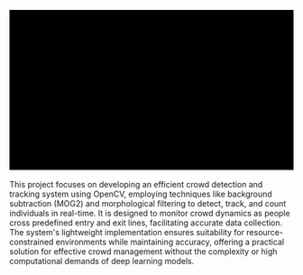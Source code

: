 ![Crowd Detection Working Demo](https://github.com/aditikhare16/crowd-detection/blob/main/working.gif)

This project focuses on developing an efficient crowd detection and tracking system using OpenCV, employing techniques like background subtraction (MOG2) and morphological filtering to detect, track, and count individuals in real-time. It is designed to monitor crowd dynamics as people cross predefined entry and exit lines, facilitating accurate data collection. The system's lightweight implementation ensures suitability for resource-constrained environments while maintaining accuracy, offering a practical solution for effective crowd management without the complexity or high computational demands of deep learning models.

